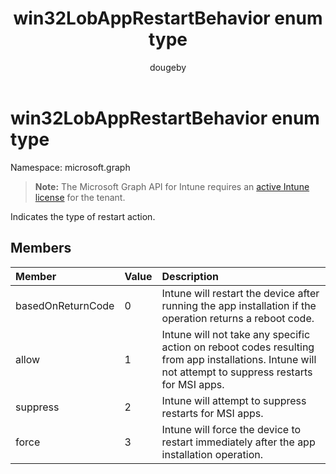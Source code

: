 ﻿---
title: "win32LobAppRestartBehavior enum type"
description: "Indicates the type of restart action."
author: "dougeby"
localization_priority: Normal
ms.prod: "intune"
doc_type: enumPageType
---

# win32LobAppRestartBehavior enum type

Namespace: microsoft.graph

> **Note:** The Microsoft Graph API for Intune requires an [active Intune license](https://go.microsoft.com/fwlink/?linkid=839381) for the tenant.

Indicates the type of restart action.

## Members

| Member            | Value | Description                                                                                                                                           |
| :---------------- | :---- | :---------------------------------------------------------------------------------------------------------------------------------------------------- |
| basedOnReturnCode | 0     | Intune will restart the device after running the app installation if the operation returns a reboot code.                                             |
| allow             | 1     | Intune will not take any specific action on reboot codes resulting from app installations. Intune will not attempt to suppress restarts for MSI apps. |
| suppress          | 2     | Intune will attempt to suppress restarts for MSI apps.                                                                                                |
| force             | 3     | Intune will force the device to restart immediately after the app installation operation.                                                             |
